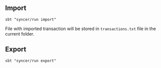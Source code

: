 

## Import

```
sbt "syncer/run import"
```

File with imported transaction will be stored in `transactions.txt` file in the current folder.

## Export

```
sbt "syncer/run export"
```

